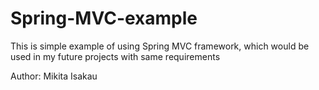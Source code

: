 # Spring-MVC-example
This is simple example of using Spring MVC framework, which would be used in my future projects with same requirements

Author: Mikita Isakau
